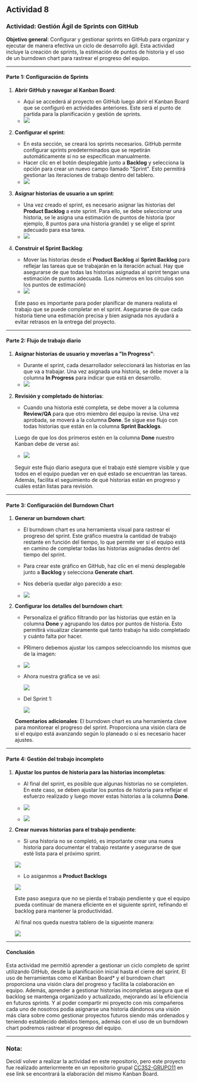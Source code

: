 ## Actividad 8

### **Actividad: Gestión Ágil de Sprints con GitHub**

**Objetivo general**: Configurar y gestionar sprints en GitHub para organizar y ejecutar de manera efectiva un ciclo de desarrollo ágil. Esta actividad incluye la creación de sprints, la estimación de puntos de historia y el uso de un burndown chart para rastrear el progreso del equipo.

---

#### **Parte 1: Configuración de Sprints**

1. **Abrir GitHub y navegar al Kanban Board**:
   - Aquí se accederá al proyecto en GitHub luego abrir el Kanban Board que se configuró en actividades anteriores. Este será el punto de partida para la planificación y gestión de sprints.
   - ![](docs/img1.png)

2. **Configurar el sprint**:
   - En esta sección, se creará los sprints necesarios. GitHub permite configurar sprints predeterminados que se repetirán automáticamente si no se especifican manualmente.
   - Hacer clic en el botón desplegable junto a **Backlog** y selecciona la opción para crear un nuevo campo llamado "Sprint". Esto permitirá gestionar las iteraciones de trabajo dentro del tablero.
   - ![](docs/img2.png)

3. **Asignar historias de usuario a un sprint**:
   - Una vez creado el sprint, es necesario asignar las historias del **Product Backlog** a este sprint. Para ello, se debe seleccionar una historia, se le asigna una estimación de puntos de historia (por ejemplo, 8 puntos para una historia grande) y se elige el sprint adecuado para esa tarea.
   - ![](docs/img3.png)

4. **Construir el Sprint Backlog**:
   - Mover las historias desde el **Product Backlog** al **Sprint Backlog** para reflejar las tareas que se trabajarán en la iteración actual. Hay que asegurarse de que todas las historias asignadas al sprint tengan una estimación de puntos adecuada. (Los números en los círculos son los puntos de estimación)
   - ![](docs/img4.png)

    Este paso es importante para poder planificar de manera realista el trabajo que se puede completar en el sprint. Asegurarse de que cada historia tiene una estimación precisa y bien asignada nos ayudará a evitar retrasos en la entrega del proyecto.

---

#### **Parte 2: Flujo de trabajo diario**

1. **Asignar historias de usuario y moverlas a "In Progress"**:
   - Durante el sprint, cada desarrollador seleccionará las historias en las que va a trabajar. Una vez asignada una historia, se debe mover a la columna **In Progress** para indicar que está en desarrollo.
   - ![](docs/img5.png)

2. **Revisión y completado de historias**:
   - Cuando una historia esté completa, se debe mover a la columna **Review/QA** para que otro miembro del equipo la revise. Una vez aprobada, se moverá a la columna **Done**. Se sigue ese flujo con todas historias que están en la columna **Sprint Backlogs**.

    Luego de que los dos primeros estén en la columna **Done** nuestro Kanban debe de verse así:

   - ![](docs/img6.png)

   Seguir este flujo diario asegura que el trabajo esté siempre visible y que todos en el equipo puedan ver en qué estado se encuentran las tareas. Además, facilita el seguimiento de qué historias están en progreso y cuáles están listas para revisión.

---

#### **Parte 3: Configuración del Burndown Chart**

1. **Generar un burndown chart**:
   - El burndown chart es una herramienta visual para rastrear el progreso del sprint. Este gráfico muestra la cantidad de trabajo restante en función del tiempo, lo que permite ver si el equipo está en camino de completar todas las historias asignadas dentro del tiempo del sprint.
   - Para crear este gráfico en GitHub, haz clic en el menú desplegable junto a **Backlog** y selecciona **Generate chart**.
   - Nos debería quedar algo parecido a eso:

   - ![](docs/img7.png)

2. **Configurar los detalles del burndown chart**:
   - Personaliza el gráfico filtrando por las historias que están en la columna **Done** y agrupando los datos por puntos de historia. Esto permitirá visualizar claramente qué tanto trabajo ha sido completado y cuánto falta por hacer.
   - PRimero debemos ajustar los campos seleccioanndo los mismos que de la imagen:

   - ![](docs/img8.png)

   - Ahora nuestra gráfica se ve así:
     
     ![](docs/img9.png)
    
    - Del Sprint 1:

        ![](docs/img10.png)

   **Comentarios adicionales**: El burndown chart es una herramienta clave para monitorear el progreso del sprint. Proporciona una visión clara de si el equipo está avanzando según lo planeado o si es necesario hacer ajustes.

---

#### **Parte 4: Gestión del trabajo incompleto**

1. **Ajustar los puntos de historia para las historias incompletas**:
   - Al final del sprint, es posible que algunas historias no se completen. En este caso, se deben ajustar los puntos de historia para reflejar el esfuerzo realizado y luego mover estas historias a la columna **Done**.

   - ![](docs/img11.png)
   - ![](docs/img12.png)

2. **Crear nuevas historias para el trabajo pendiente**:
   - Si una historia no se completó, es importante crear una nueva historia para documentar el trabajo restante y asegurarse de que esté lista para el próximo sprint.

    ![](docs/img13.png)

    - Lo asiganmos a **Product Backlogs** 

    ![](docs/img14.png)

   Este paso asegura que no se pierda el trabajo pendiente y que el equipo pueda continuar de manera eficiente en el siguiente sprint, refinando el backlog para mantener la productividad.

    Al final nos queda nuestra tablero de la sigueinte manera:

    ![](docs/img15.png)
---

#### **Conclusión**

Esta actividad me permitió aprender a gestionar un ciclo completo de sprint utilizando GitHub, desde la planificación inicial hasta el cierre del sprint. El uso de herramientas como el Kanban Board* y el burndown chart proporciona una visión clara del progreso y facilita la colaboración en equipo. Además, aprender a gestionar historias incompletas asegura que el backlog se mantenga organizado y actualizado, mejorando así la eficiencia en futuros sprints. Y al poder compartir mi proyecto con mis compañeros cada uno de nosotros podia asignarse una historia dándonos una visión más clara sobre como gestionar proyectos futuros siendo más ordenados y teniendo establecido debidos tiempos, además con el uso de un burndown chart podremos rastrear el progreso del equipo. 

---
### **Nota:** 
Decidí volver a realizar la actividad en este repositorio, pero este proyecto fue realizado anteriormente en un repositorio grupal [CC3S2-GRUPO11](https://github.com/users/danicade24/projects/4/views/1) en ese link se encontrará la elaboración del mismo Kanban Board. 